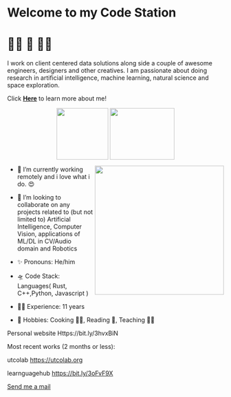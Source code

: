 # Welcome to my **Code Station** 

# 👨‍🚀 🚀 👨‍💻

I work on client centered data solutions along side a couple of awesome engineers, designers and other creatives. I am passionate about doing research in artificial intelligence, machine learning, natural science and space exploration. 

Click <b> <a href="http://marv.boltcliq.com">Here</a></b> to learn more about me!

<p align="center">  
  <img align="middle" src="https://media.giphy.com/media/26uf9QPzzlKPvQG5O/giphy.gif" width="120" height="120" />
  <img align="middle" src="https://media.giphy.com/media/USt6UttIL6e8hsK5Q7/giphy.gif" width="150" height="120" /> 
</p> </summary>  

<p align="center">
  <img align="right" src="https://media.giphy.com/media/j2NDJZct5aXPzQItQ9/giphy.gif" width="300" height="300" />
</p>

- 🌌 I’m currently working remotely and i love what i do. 😍
- 👯 I’m looking to collaborate on any projects related to (but not limited to) Artificial Intelligence, Computer Vision, applications of ML/DL in CV/Audio domain and Robotics

- ✨ Pronouns: He/him
- 🛸 Code Stack: Languages( Rust, C++,Python, Javascript )
- 👷‍♂️ Experience: 11 years
- 🎼 Hobbies: Cooking 👨‍🍳, Reading 📖, Teaching 👨‍🏫

Personal website
Https://bit.ly/3hvxBiN


Most recent works (2 months or less):

utcolab
https://utcolab.org

learnguagehub
https://bit.ly/3oFvF9X


[Send me a mail](mailto:solomonmarvel@hotmail.com?subject=[GitHub])

